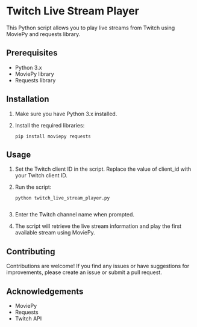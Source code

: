 # Twitch Live Stream Player

This Python script allows you to play live streams from Twitch using MoviePy and requests library.

## Prerequisites

- Python 3.x
- MoviePy library
- Requests library

## Installation

1. Make sure you have Python 3.x installed.

2. Install the required libraries:

   ```shell
   pip install moviepy requests

## Usage
1. Set the Twitch client ID in the script. Replace the value of client_id with your Twitch client ID.

2. Run the script:

    ```shell
    python twitch_live_stream_player.py
  
3. Enter the Twitch channel name when prompted.

4. The script will retrieve the live stream information and play the first available stream using MoviePy.

## Contributing
Contributions are welcome! If you find any issues or have suggestions for improvements, please create an issue or submit a pull request.

## Acknowledgements
- MoviePy
- Requests
- Twitch API
